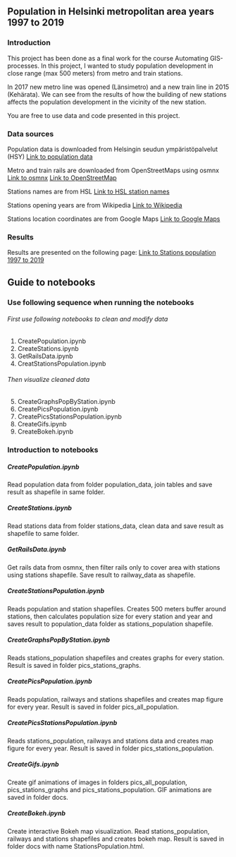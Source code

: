 ## Population in Helsinki metropolitan area years 1997 to 2019

### Introduction
This project has been done as a final work for the course Automating GIS-processes. In this project, I wanted to study population development in close range (max 500 meters) from metro and train stations.

In 2017 new metro line was opened (Länsimetro) and a new train line in 2015 (Kehärata). We can see from the results of how the building of new stations affects the population development in the vicinity of the new station.

You are free to use data and code presented in this project.

### Data sources
Population data is downloaded from Helsingin seudun ympäristöpalvelut (HSY)
[Link to population data](https://vanha.hsy.fi/fi/asiantuntijalle/avoindata/Sivut/AvoinData.aspx?dataID=7)

Metro and train rails are downloaded from OpenStreetMaps using osmnx
[Link to osmnx](https://github.com/gboeing/osmnx)
[Link to OpenStreetMap](https://www.openstreetmap.org/)

Stations names are from HSL
[Link to HSL station names](https://www.hsl.fi/reitit-ja-aikataulut/asemien-lahialuekartat)

Stations opening years are from Wikipedia
[Link to Wikipedia](https://www.wikipedia.org/)

Stations location coordinates are from Google Maps
[Link to Google Maps](https://www.google.fi/maps)

### Results

Results are presented on the following page:
[Link to Stations population 1997 to 2019](https://saukkoriipi.github.io/StationsPopulation/)

## Guide to notebooks

### Use following sequence when running the notebooks

###### First use following notebooks to clean and modify data
1. CreatePopulation.ipynb
2. CreateStations.ipynb
3. GetRailsData.ipynb
4. CreatStationsPopulation.ipynb
###### Then visualize cleaned data
5. CreateGraphsPopByStation.ipynb
6. CreatePicsPopulation.ipynb
7. CreatePicsStationsPopulation.ipynb
8. CreateGifs.ipynb
9. CreateBokeh.ipynb

### Introduction to notebooks

##### CreatePopulation.ipynb
Read population data from folder population_data, join tables and save result as shapefile in same folder.

##### CreateStations.ipynb
Read stations data from folder stations_data, clean data and save result as shapefile to same folder.

##### GetRailsData.ipynb
Get rails data from osmnx, then filter rails only to cover area with stations using stations shapefile. Save result to railway_data as shapefile.

##### CreateStationsPopulation.ipynb
Reads population and station shapefiles. Creates 500 meters buffer around stations, then calculates population size for every station and year and saves result to population_data folder as stations_population shapefile.

##### CreateGraphsPopByStation.ipynb
Reads stations_population shapefiles and creates graphs for every station. Result is saved in folder pics_stations_graphs.

##### CreatePicsPopulation.ipynb
Reads population, railways and stations shapefiles and creates map figure for every year. Result is saved in folder pics_all_population.

##### CreatePicsStationsPopulation.ipynb
Reads stations_population, railways and stations data and creates map figure for every year. Result is saved in folder pics_stations_population.

##### CreateGifs.ipynb
Create gif animations of images in folders pics_all_population, pics_stations_graphs and pics_stations_population. GIF animations are saved in folder docs.

##### CreateBokeh.ipynb
Create interactive Bokeh map visualization. Read stations_population, railways and stations shapefiles and creates bokeh map. Result is saved in folder docs with name StationsPopulation.html.